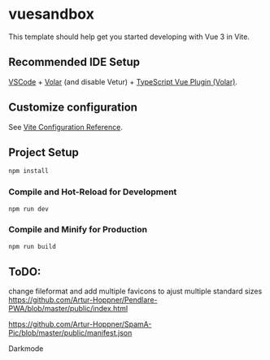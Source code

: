 # vuesandbox

This template should help get you started developing with Vue 3 in Vite.

## Recommended IDE Setup

[VSCode](https://code.visualstudio.com/) + [Volar](https://marketplace.visualstudio.com/items?itemName=Vue.volar) (and disable Vetur) + [TypeScript Vue Plugin (Volar)](https://marketplace.visualstudio.com/items?itemName=Vue.vscode-typescript-vue-plugin).

## Customize configuration

See [Vite Configuration Reference](https://vitejs.dev/config/).

## Project Setup

```sh
npm install
```

### Compile and Hot-Reload for Development

```sh
npm run dev
```

### Compile and Minify for Production

```sh
npm run build
```



## ToDO:
change fileformat and add multiple favicons to ajust multiple standard sizes https://github.com/Artur-Hoppner/Pendlare-PWA/blob/master/public/index.html

https://github.com/Artur-Hoppner/SpamA-Pic/blob/master/public/manifest.json

Darkmode

